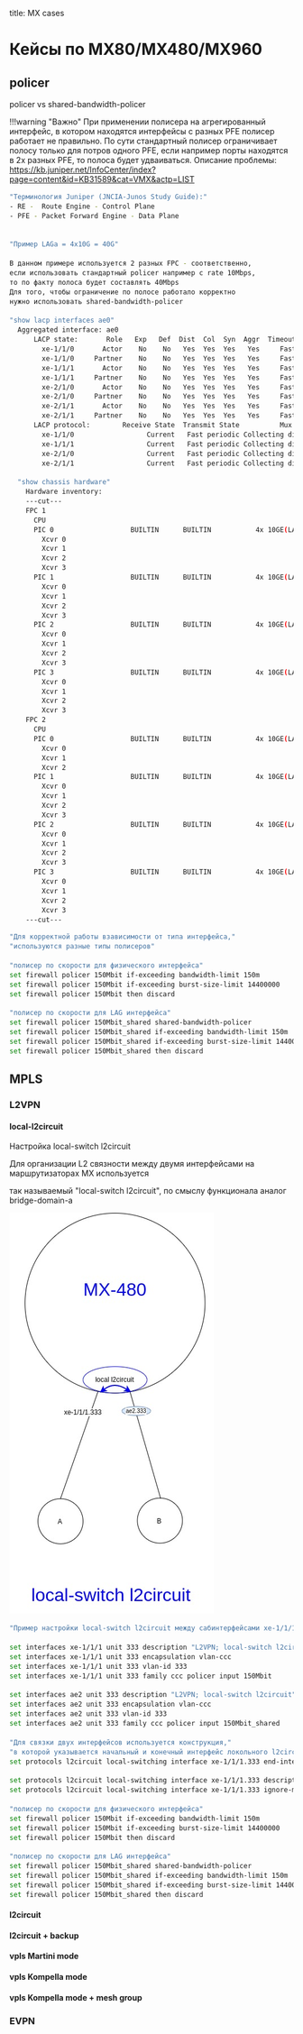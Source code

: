 title: MX cases

# Кейсы по MX80/MX480/MX960

## policer 
policer vs shared-bandwidth-policer

!!!warning "Важно"
          При применении полисера на агрегированный интерфейс, 
          в котором находятся интерфейсы с разных PFE полисер работает не правильно.
          По сути стандартный полисер ограничивает полосу только для потров одного PFE, 
          если например порты находятся в 2х разных PFE, то полоса будет удваиваться.
          Описание проблемы:
          https://kb.juniper.net/InfoCenter/index?page=content&id=KB31589&cat=VMX&actp=LIST

  
  ```bash
  "Терминология Juniper (JNCIA-Junos Study Guide):"
  - RE -  Route Engine - Control Plane
  - PFE - Packet Forward Engine - Data Plane

  
  "Пример LAGа = 4x10G = 40G"

  В данном примере используется 2 разных FPC - соответственно, 
  если использовать стандартный policer например с rate 10Mbps, 
  то по факту полоса будет составлять 40Mbps
  Для того, чтобы ограничение по полосе работало корректно 
  нужно использовать shared-bandwidth-policer

  "show lacp interfaces ae0"              
    Aggregated interface: ae0
        LACP state:       Role   Exp   Def  Dist  Col  Syn  Aggr  Timeout  Activity
          xe-1/1/0       Actor    No    No   Yes  Yes  Yes   Yes     Fast   Passive
          xe-1/1/0     Partner    No    No   Yes  Yes  Yes   Yes     Fast    Active
          xe-1/1/1       Actor    No    No   Yes  Yes  Yes   Yes     Fast   Passive
          xe-1/1/1     Partner    No    No   Yes  Yes  Yes   Yes     Fast    Active
          xe-2/1/0       Actor    No    No   Yes  Yes  Yes   Yes     Fast   Passive
          xe-2/1/0     Partner    No    No   Yes  Yes  Yes   Yes     Fast    Active
          xe-2/1/1       Actor    No    No   Yes  Yes  Yes   Yes     Fast   Passive
          xe-2/1/1     Partner    No    No   Yes  Yes  Yes   Yes     Fast    Active
        LACP protocol:        Receive State  Transmit State          Mux State 
          xe-1/1/0                  Current   Fast periodic Collecting distributing
          xe-1/1/1                  Current   Fast periodic Collecting distributing
          xe-2/1/0                  Current   Fast periodic Collecting distributing
          xe-2/1/1                  Current   Fast periodic Collecting distributing

    "show chassis hardware"                 
      Hardware inventory:
      ---cut---
      FPC 1            
        CPU            
        PIC 0                   BUILTIN      BUILTIN           4x 10GE(LAN) SFP+          
          Xcvr 0               
          Xcvr 1               
          Xcvr 2       
          Xcvr 3       
        PIC 1                   BUILTIN      BUILTIN           4x 10GE(LAN) SFP+          
          Xcvr 0       
          Xcvr 1       
          Xcvr 2       
          Xcvr 3       
        PIC 2                   BUILTIN      BUILTIN           4x 10GE(LAN) SFP+          
          Xcvr 0       
          Xcvr 1       
          Xcvr 2       
          Xcvr 3       
        PIC 3                   BUILTIN      BUILTIN           4x 10GE(LAN) SFP+
          Xcvr 0       
          Xcvr 1       
          Xcvr 2       
          Xcvr 3       
      FPC 2                                                    
        CPU           
        PIC 0                   BUILTIN      BUILTIN           4x 10GE(LAN) SFP+
          Xcvr 0      
          Xcvr 1      
          Xcvr 2      
        PIC 1                   BUILTIN      BUILTIN           4x 10GE(LAN) SFP+         
          Xcvr 0      
          Xcvr 1      
          Xcvr 2      
          Xcvr 3      
        PIC 2                   BUILTIN      BUILTIN           4x 10GE(LAN) SFP+         
          Xcvr 0      
          Xcvr 1      
          Xcvr 2      
          Xcvr 3      
        PIC 3                   BUILTIN      BUILTIN           4x 10GE(LAN) SFP+
          Xcvr 0       
          Xcvr 1                
          Xcvr 2                
          Xcvr 3                
      ---cut---  
```

```bash
"Для корректной работы взависимости от типа интерфейса,"
"используются разные типы полисеров" 

"полисер по скорости для физического интерфейса"
set firewall policer 150Mbit if-exceeding bandwidth-limit 150m
set firewall policer 150Mbit if-exceeding burst-size-limit 14400000
set firewall policer 150Mbit then discard

"полисер по скорости для LAG интерфейса"
set firewall policer 150Mbit_shared shared-bandwidth-policer
set firewall policer 150Mbit_shared if-exceeding bandwidth-limit 150m
set firewall policer 150Mbit_shared if-exceeding burst-size-limit 14400000
set firewall policer 150Mbit_shared then discard      
```

## MPLS

### L2VPN
#### local-l2circuit
Настройка local-switch l2circuit

Для организации L2 связности между двумя интерфейсами на маршрутизаторах MX используется 

так называемый "local-switch l2circuit", по смыслу функционала аналог bridge-domain-a


![local-l2circuit](img/local-l2circuit.jpg)
```bash
"Пример настройки local-switch l2circuit между сабинтерфейсами xe-1/1/1.333 и ae2.333"

set interfaces xe-1/1/1 unit 333 description "L2VPN; local-switch l2circuit"
set interfaces xe-1/1/1 unit 333 encapsulation vlan-ccc
set interfaces xe-1/1/1 unit 333 vlan-id 333
set interfaces xe-1/1/1 unit 333 family ccc policer input 150Mbit

set interfaces ae2 unit 333 description "L2VPN; local-switch l2circuit"
set interfaces ae2 unit 333 encapsulation vlan-ccc
set interfaces ae2 unit 333 vlan-id 333
set interfaces ae2 unit 333 family ccc policer input 150Mbit_shared

"Для связки двух интерфейсов используется конструкция,"
"в которой указывается начальный и конечный интерфейс локольного l2circuit"
set protocols l2circuit local-switching interface xe-1/1/1.333 end-interface interface ae2.333

set protocols l2circuit local-switching interface xe-1/1/1.333 description "L2VPN; local-switch l2circuit"
set protocols l2circuit local-switching interface xe-1/1/1.333 ignore-mtu-mismatch

"полисер по скорости для физического интерфейса"
set firewall policer 150Mbit if-exceeding bandwidth-limit 150m
set firewall policer 150Mbit if-exceeding burst-size-limit 14400000
set firewall policer 150Mbit then discard

"полисер по скорости для LAG интерфейса"
set firewall policer 150Mbit_shared shared-bandwidth-policer
set firewall policer 150Mbit_shared if-exceeding bandwidth-limit 150m
set firewall policer 150Mbit_shared if-exceeding burst-size-limit 14400000
set firewall policer 150Mbit_shared then discard
```



#### l2circuit
#### l2circuit + backup

#### vpls Martini mode
#### vpls Kompella mode
#### vpls Kompella mode + mesh group

### EVPN


```bash
```